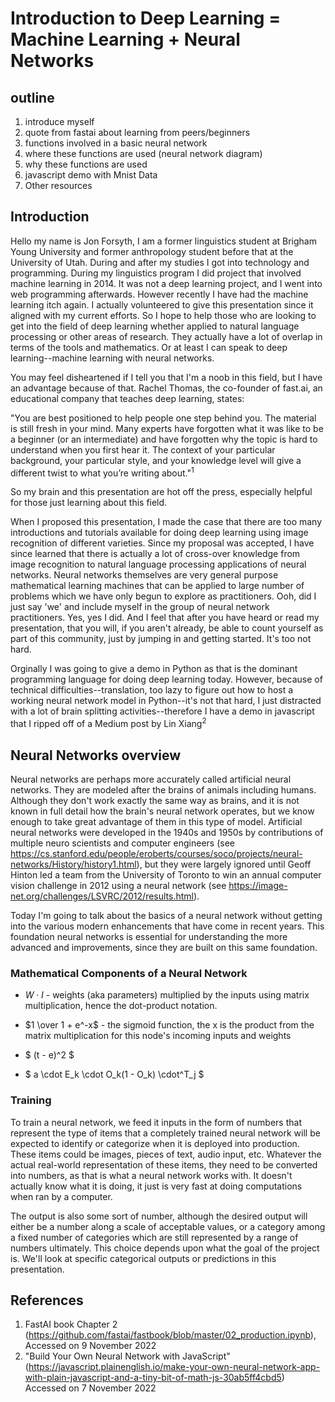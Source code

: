# Introduction to Deep Learning = Machine Learning + Neural Networks

## outline
1. introduce myself
2. quote from fastai about learning from peers/beginners
3. functions involved in a basic neural network
4. where these functions are used (neural network diagram)
5. why these functions are used
6. javascript demo with Mnist Data
7. Other resources


## Introduction
Hello my name is Jon Forsyth, I am a former linguistics student at Brigham Young University and former anthropology student before that at the University of Utah.  During and after my studies I got into technology and programming.  During my linguistics program I did project that involved machine learning in 2014.  It was not a deep learning project, and I went into web programming afterwards.  However recently I have had the machine learning itch again.  I actually volunteered to give this presentation since it aligned with my current efforts.  So I hope to help those who are looking to get into the field of deep learning whether applied to natural language processing or other areas of research.  They actually have a lot of overlap in terms of the tools and mathematics.  Or at least I can speak to deep learning--machine learning with neural networks.

You may feel disheartened if I tell you that I'm a noob in this field, but I have an advantage because of that.  Rachel Thomas, the co-founder of fast.ai, an educational company that teaches deep learning, states:

"You are best positioned to help people one step behind you. The material is
still fresh in your mind. Many experts have forgotten what it was like to be a
beginner (or an intermediate) and have forgotten why the topic is hard to
understand when you first hear it. The context of your particular background,
your particular style, and your knowledge level will give a different twist to
what you’re writing about."<sup>1</sup>

So my brain and this presentation are hot off the press, especially helpful for those just learning about this field.

When I proposed this presentation, I made the case that there are too many introductions and tutorials available for doing deep learning using image recognition of different varieties.  Since my proposal was accepted, I have since learned that there is actually a lot of cross-over knowledge from image recognition to natural language processing applications of neural networks.  Neural networks themselves are very general purpose mathematical learning machines that can be applied to large number of problems which we have only begun to explore as practitioners.  Ooh, did I just say 'we' and include myself in the group of neural network practitioners.  Yes, yes I did.  And I feel that after you have heard or read my presentation, that you will, if you aren't already, be able to count yourself as part of this community, just by jumping in and getting started.  It's too not hard.

Orginally I was going to give a demo in Python as that is the dominant programming language for doing deep learning today.  However, because of technical difficulties--translation, too lazy to figure out how to host a working neural network model in Python--it's not that hard, I just distracted with a lot of brain splitting activities--therefore I have a demo in javascript that I ripped off of a Medium post by Lin Xiang<sup>2</sup> 

## Neural Networks overview

Neural networks are perhaps more accurately called artificial neural networks.  They are modeled after the brains of animals including humans.  Although they don't work exactly the same way as brains, and it is not known in full detail how the brain's neural network operates, but we know enough to take great advantage of them in this type of model.  Artificial neural networks were developed in the 1940s and 1950s by contributions of multiple neuro scientists and computer engineers (see https://cs.stanford.edu/people/eroberts/courses/soco/projects/neural-networks/History/history1.html), but they were largely ignored until Geoff Hinton led a team from the University of Toronto to win an annual computer vision challenge in 2012 using a neural network (see https://image-net.org/challenges/LSVRC/2012/results.html).

Today I'm going to talk about the basics of a neural network without getting into the various modern enhancements that have come in recent years.  This foundation neural networks is essential for understanding the more advanced and improvements, since they are built on this same foundation.

### Mathematical Components of a Neural Network
- $W \cdot I$ - weights (aka parameters) multiplied by the inputs using matrix multiplication, hence the dot-product notation.

- $1 \over 1 + e^-x$ - the sigmoid function, the x is the product from the matrix multiplication for this node's incoming inputs and weights

- $ (t - e)^2 $

- $ a \cdot E_k \cdot O_k(1 - O_k) \cdot^T_j $




### Training
To train a neural network, we feed it inputs in the form of numbers that represent the type of items that a completely trained neural network will be expected to identify or categorize when it is deployed into production.  These items could be images, pieces of text, audio input, etc.  Whatever the actual real-world representation of these items, they need to be converted into numbers, as that is what a neural network works with.  It doesn't actually know what it is doing, it just is very fast at doing computations when ran by a computer.

The output is also some sort of number, although the desired output will either be a number along a scale of acceptable values, or a category among a fixed number of categories which are still represented by a range of numbers ultimately.  This choice depends upon what the goal of the project is.  We'll look at specific categorical outputs or predictions in this presentation.



## References
1. FastAI book Chapter 2 (https://github.com/fastai/fastbook/blob/master/02_production.ipynb), Accessed on 9 November 2022
2. "Build Your Own Neural Network with JavaScript" (https://javascript.plainenglish.io/make-your-own-neural-network-app-with-plain-javascript-and-a-tiny-bit-of-math-js-30ab5ff4cbd5) Accessed on 7 November 2022

